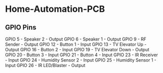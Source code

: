 # Home-Automation-PCB

GPIO Pins
---------
GPIO 5   -   Speaker 2          -   Output
GPIO 6   -   Speaker 1          -   Output
GPIO 9   -   RF Sender          -   Output
GPIO 12  -   Button 1           -   Input
GPIO 13  -   TV Elevator Up     -   Output
GPIO 16  -   Button 2           -   Input
GPIO 19  -   TV Elevator Down   -   Output
GPIO 20  -   Button 3           -   Input
GPIO 21  -   Button 4           -   Input
GPIO 23  -   IR Receiver        -   Input
GPIO 24  -   Humidity Sensor 2  -   Input
GPIO 25  -   Humidity Sensor 1  -   Input
GPIO 26  -   IR LED/Blaster     -   Output